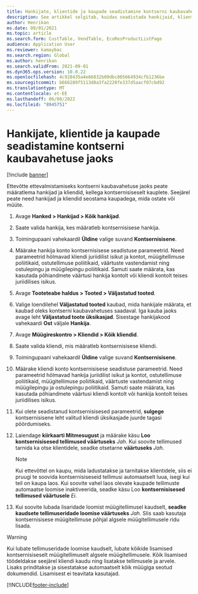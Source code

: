 ```yaml
---
title: Hankijate, klientide ja kaupade seadistamine kontserni kaubavahetuse jaoks
description: See artikkel selgitab, kuidas seadistada hankijaid, kliente ja kaupu kontserni kaubavahetuse jaoks.
author: Henrikan
ms.date: 09/01/2021
ms.topic: article
ms.search.form: CustTable, VendTable, EcoResProductListPage
audience: Application User
ms.reviewer: kamaybac
ms.search.region: Global
ms.author: henrikan
ms.search.validFrom: 2021-09-01
ms.dyn365.ops.version: 10.0.22
ms.openlocfilehash: 4c928435a4e66832b09dbc805664934cfb1236be
ms.sourcegitcommit: b666289f5113d0a3fa2220fe337d5aacf07cbd92
ms.translationtype: MT
ms.contentlocale: et-EE
ms.lasthandoff: 06/08/2022
ms.locfileid: "8945751"
---
```

# <a name="set-up-vendors-customers-and-items-for-intercompany-trade"></a>Hankijate, klientide ja kaupade seadistamine kontserni kaubavahetuse jaoks

[!include [banner](../../includes/banner.md)]

Ettevõtte ettevalmistamiseks kontserni kaubavahetuse jaoks peate määratlema hankijad ja kliendid, kellega kontsernisiseselt kauplete. Seejärel peate need hankijad ja kliendid seostama kaupadega, mida ostate või müüte.

1. Avage **Hanked \> Hankijad \> Kõik hankijad**.
1. Saate valida hankija, kes määratleb kontsernisisese hankija.
1. Toimingupaani vahekaardil **Üldine** valige suvand **Kontsernisisene**.
1. Määrake hankija konto kontsernisisese seadistuse parameetrid. Need parameetrid hõlmavad kliendi juriidilist isikut ja kontot, müügitellimuse poliitikaid, ostutellimuse poliitikaid, väärtuste vastendamist ning ostulepingu ja müügilepingu poliitikaid. Samuti saate määrata, kas kasutada põhiandmete väärtusi hankija kontolt või kliendi kontolt teises juriidilises isikus.
1. Avage **Tooteteabe haldus \> Tooted \> Väljastatud tooted**.
1. Valige loendilehel **Väljastatud tooted** kaubad, mida hankijale määrata, et kaubad oleks kontserni kaubavahetuses saadaval. Iga kauba jaoks avage leht **Väljastatud toote üksikasjad**. Sisestage hankijakood vahekaardi **Ost** väljale **Hankija**.
1. Avage **Müügireskontro \> Kliendid \> Kõik kliendid**.
1. Saate valida kliendi, mis määratleb kontsernisisese kliendi.
1. Toimingupaani vahekaardil **Üldine** valige suvand **Kontsernisisene**.
1. Määrake kliendi konto kontsernisisese seadistuse parameetrid. Need parameetrid hõlmavad hankija juriidilist isikut ja kontot, ostutellimuse poliitikaid, müügitellimuse poliitikaid, väärtuste vastendamist ning müügilepingu ja ostulepingu poliitikaid. Samuti saate määrata, kas kasutada põhiandmete väärtusi kliendi kontolt või hankija kontolt teises juriidilises isikus.
1. Kui olete seadistanud kontsernisisesed parameetrid, **sulgege** kontsernisisene leht valitud kliendi üksikasjade juurde tagasi pöördumiseks.
1. Laiendage **kiirkaarti Mitmesugust** ja määrake käsu **Loo kontsernisisesed tellimused väärtuseks** *Jah*. Kui soovite tellimused tarnida ka otse klientidele, seadke otsetarne **väärtuseks** *Jah*.

    > [!NOTE]
    > Kui ettevõttel on kaupu, mida ladustatakse ja tarnitakse klientidele, siis ei pruugi te soovida kontsernisiseseid tellimusi automaatselt luua, isegi kui teil on kaupa laos. Kui soovite vahel laos olevate kaupade tellimuste automaatse loomise inaktiveerida, seadke käsu Loo **kontsernisisesed tellimused väärtusele** *Ei*.

1. Kui soovite lubada lisaridade loomist müügitellimusel kaudselt, **seadke kaudsete tellimuseridade loomise väärtuseks** *Jah*. SIis saab kasutaja kontsernisisese müügitellimuse põhjal algsele müügitellimusele ridu lisada.

> [!WARNING]
> Kui lubate tellimuseridade loomise kaudselt, lubate kõikide lisamised kontsernisiseselt müügitellimuselt algsele müügitellimusele. Kõik lisamised töödeldakse seejärel kliendi kaudu ning lisatakse tellimusele ja arvele. Lisaks prinditakse ja sisestatakse automaatselt kõik müügiga seotud dokumendid. Lisamisest ei teavitata kasutajad.

[!INCLUDE[footer-include](../../includes/footer-banner.md)]
